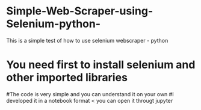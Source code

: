 # Simple-Web-Scraper-using-Selenium-python-
This is a simple test of how to use selenium webscraper - python 
# You need first to install selenium and other imported libraries 
#The code is very simple and you can understand it on your own
#I developed it in a notebook format < you can open it througt jupyter 
